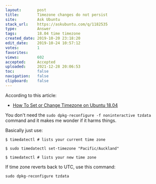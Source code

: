 ```yaml
---
layout:       post
title:        Timezone changes do not persist
site:         Ask Ubuntu
stack_url:    https://askubuntu.com/q/1182535
type:         Answer
tags:         18.04 time timezone
created_date: 2019-10-20 23:18:20
edit_date:    2019-10-24 10:57:12
votes:        1
favorites:    
views:        602
accepted:     Accepted
uploaded:     2021-12-28 20:06:53
toc:          false
navigation:   false
clipboard:    false
---
```


According to this article:

- [How To Set or Change Timezone on Ubuntu 18.04][1]

You don't need the `sudo dpkg-reconfigure -f noninteractive tzdata` command and it makes me wonder if it harms things.

Basically just use:

``` 
$ timedatectl # lists your current time zone

```

``` 
$ sudo timedatectl set-timezone "Pacific/Auckland"

```

``` 
$ timedatectl # lists your new time zone

```

If time zone reverts back to UTC, use this command:

``` 
sudo dpkg-reconfigure tzdata

```

  [1]: https://linuxize.com/post/how-to-set-or-change-timezone-on-ubuntu-18-04/

